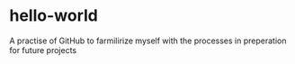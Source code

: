 # hello-world
A practise of GitHub to farmilirize myself with the processes in preperation for future projects

